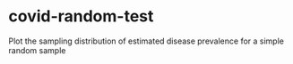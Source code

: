 # covid-random-test
Plot the sampling distribution of estimated disease prevalence for a simple random sample
